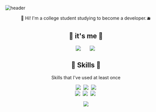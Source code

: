 ![header](https://capsule-render.vercel.app/api?type=waving&color=auto&height=300&section=header&text=Gyeong%20Ho&fontSize=90)
<p align="center"> 
👋 Hi! I'm a college student studying to become a developer.🫐
</p>

<h2 align="center"> 🌱 it's me 🌱 </h2>
<p align="center"> 
    <a href="https://www.instagram.com/g___ho_/"> <img src="http://img.shields.io/badge/-instagram-22222a?style=flat&logo=Instagram&link=https://www.instagram.com/g___ho/" style="height : auto; margin-left : 10px; margin-right : 10px;"/></a>&nbsp
    <a href="https://velog.io/@icebear324"><img src="http://img.shields.io/badge/-velog-22222a?style=flat&logo=velog&link=https://velog.io/@icebear324" style="height : auto; margin-left : 10px; margin-right : 10px;"/></a>&nbsp
    <!-- <a href="https://groomit324.notion.site"><img src="http://img.shields.io/badge/-Notion-22222a?style=flat&logo=Notion&link=https://groomit324.notion.site" style="height : auto; margin-left : 10px; margin-right : 10px;"/</a>&nbsp -->
</p>


<h2 align="center">📌 Skills 📌</h2>

<p align="center"> Skills that I've used at least once </p>

<p align="center">
    <img src="https://img.shields.io/badge/Html-E34F26?style=flat-square&logo=Html5&logoColor=white"/></a>&nbsp
    <img src="https://img.shields.io/badge/Css-1572B6?style=flat-square&logo=css3&logoColor=white"/></a>&nbsp
    <img src="https://img.shields.io/badge/JavaScript-F7DF1E?style=flat-square&logo=JavaScript&logoColor=white"/></a><br>
    <img src="https://img.shields.io/badge/Java-007396?style=flat-square&logo=java&logoColor=white"/></a>&nbsp
    <img src="https://img.shields.io/badge/Python-3776AB?style=flat-square&logo=Python&logoColor=white"/></a>&nbsp
    <img src="https://img.shields.io/badge/C-A8B9CC?style=flat-square&logo=C&logoColor=white"/></a>&nbsp
</p>




<!-- 
<h2 align="center"> ✏️ My Blog ✏️ </h2>
[![Velog's GitHub stats](https://velog-readme-stats.vercel.app/api?name=icebear324&tag=꿀팁)](https://velog.io/@icebear324)
[![Velog's GitHub stats](https://velog-readme-stats.vercel.app/api?name=icebear324)](https://velog-readme-stats.vercel.app/api/redirect?name=icebear324&tag=github)
[![Velog's GitHub stats](https://velog-readme-stats.vercel.app/api?name=icebear324)](https://github.com/icebear324/velog-readme-stats)
[![Velog's GitHub stats](https://velog-readme-stats.vercel.app/api?name=icebear324)](https://github.com/icebear324/velog-readme-stats) -->



<p align="center">    
    <a href="https://hits.seeyoufarm.com"><img src="https://hits.seeyoufarm.com/api/count/incr/badge.svg?url=https%3A%2F%2Fgithub.com%2Fgroomit324%2Fhit-counter&count_bg=%23525898&title_bg=%23555555&icon=github.svg&icon_color=%23E7E7E7&title=hits&edge_flat=false"/></a>
</p>

